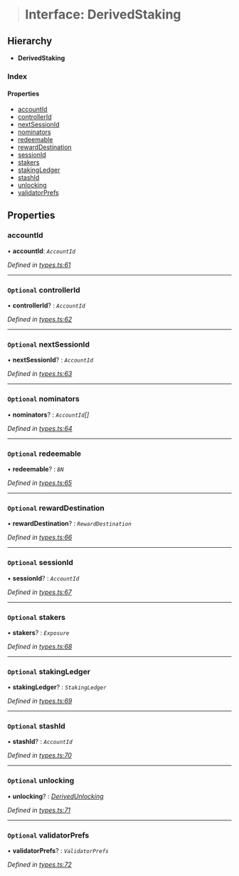 > # Interface: DerivedStaking

## Hierarchy

* **DerivedStaking**

### Index

#### Properties

* [accountId](_types_.derivedstaking.md#accountid)
* [controllerId](_types_.derivedstaking.md#optional-controllerid)
* [nextSessionId](_types_.derivedstaking.md#optional-nextsessionid)
* [nominators](_types_.derivedstaking.md#optional-nominators)
* [redeemable](_types_.derivedstaking.md#optional-redeemable)
* [rewardDestination](_types_.derivedstaking.md#optional-rewarddestination)
* [sessionId](_types_.derivedstaking.md#optional-sessionid)
* [stakers](_types_.derivedstaking.md#optional-stakers)
* [stakingLedger](_types_.derivedstaking.md#optional-stakingledger)
* [stashId](_types_.derivedstaking.md#optional-stashid)
* [unlocking](_types_.derivedstaking.md#optional-unlocking)
* [validatorPrefs](_types_.derivedstaking.md#optional-validatorprefs)

## Properties

###  accountId

• **accountId**: *`AccountId`*

*Defined in [types.ts:61](https://github.com/polkadot-js/api/blob/b77b3db/packages/api-derive/src/types.ts#L61)*

___

### `Optional` controllerId

• **controllerId**? : *`AccountId`*

*Defined in [types.ts:62](https://github.com/polkadot-js/api/blob/b77b3db/packages/api-derive/src/types.ts#L62)*

___

### `Optional` nextSessionId

• **nextSessionId**? : *`AccountId`*

*Defined in [types.ts:63](https://github.com/polkadot-js/api/blob/b77b3db/packages/api-derive/src/types.ts#L63)*

___

### `Optional` nominators

• **nominators**? : *`AccountId`[]*

*Defined in [types.ts:64](https://github.com/polkadot-js/api/blob/b77b3db/packages/api-derive/src/types.ts#L64)*

___

### `Optional` redeemable

• **redeemable**? : *`BN`*

*Defined in [types.ts:65](https://github.com/polkadot-js/api/blob/b77b3db/packages/api-derive/src/types.ts#L65)*

___

### `Optional` rewardDestination

• **rewardDestination**? : *`RewardDestination`*

*Defined in [types.ts:66](https://github.com/polkadot-js/api/blob/b77b3db/packages/api-derive/src/types.ts#L66)*

___

### `Optional` sessionId

• **sessionId**? : *`AccountId`*

*Defined in [types.ts:67](https://github.com/polkadot-js/api/blob/b77b3db/packages/api-derive/src/types.ts#L67)*

___

### `Optional` stakers

• **stakers**? : *`Exposure`*

*Defined in [types.ts:68](https://github.com/polkadot-js/api/blob/b77b3db/packages/api-derive/src/types.ts#L68)*

___

### `Optional` stakingLedger

• **stakingLedger**? : *`StakingLedger`*

*Defined in [types.ts:69](https://github.com/polkadot-js/api/blob/b77b3db/packages/api-derive/src/types.ts#L69)*

___

### `Optional` stashId

• **stashId**? : *`AccountId`*

*Defined in [types.ts:70](https://github.com/polkadot-js/api/blob/b77b3db/packages/api-derive/src/types.ts#L70)*

___

### `Optional` unlocking

• **unlocking**? : *[DerivedUnlocking](../modules/_types_.md#derivedunlocking)*

*Defined in [types.ts:71](https://github.com/polkadot-js/api/blob/b77b3db/packages/api-derive/src/types.ts#L71)*

___

### `Optional` validatorPrefs

• **validatorPrefs**? : *`ValidatorPrefs`*

*Defined in [types.ts:72](https://github.com/polkadot-js/api/blob/b77b3db/packages/api-derive/src/types.ts#L72)*